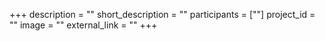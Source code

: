 +++
description = ""
short_description = ""
participants = [""]
project_id = ""
image = ""
external_link = ""
+++
